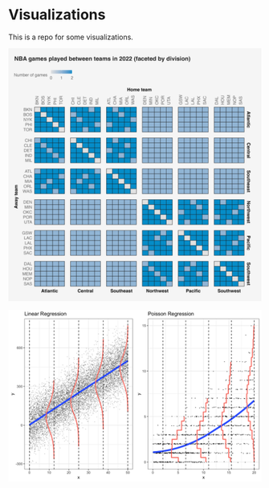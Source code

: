 # Visualizations
This is a repo for some visualizations. 

![Figure 1: Visualizing the NBA matches in 2022. ](Visualizations_SDS_661/nba_games.png)

![Figure 1: Comparing the assumptions for Linear Regression and Poisson Regression.](Visualizations_SDS_661/Linear_vs_Poisson.png)
